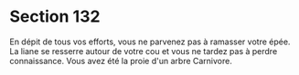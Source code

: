 # Section 132

En dépit de tous vos efforts, vous ne parvenez pas à ramasser votre
épée. La liane se resserre autour de votre cou et vous ne tardez pas
à perdre connaissance. Vous avez été la proie d'un arbre Carnivore.